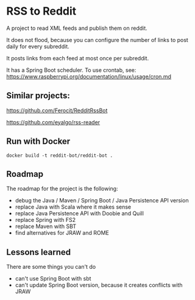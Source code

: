 # RSS to Reddit

A project to read XML feeds and publish them on reddit.

It does not flood, because you can configure the number of links to post daily for every subreddit.

It posts links from each feed at most once per subreddit.

It has a Spring Boot scheduler. To use crontab, see: https://www.raspberrypi.org/documentation/linux/usage/cron.md

## Similar projects:

https://github.com/Ferocit/RedditRssBot

https://github.com/eyalgo/rss-reader

## Run with Docker

    docker build -t reddit-bot/reddit-bot .

## Roadmap

The roadmap for the project is the following:

* debug the Java / Maven / Spring Boot / Java Persistence API version
* replace Java with Scala where it makes sense
* replace Java Persistence API with Doobie and Quill
* replace Spring with FS2
* replace Maven with SBT
* find alternatives for JRAW and ROME

## Lessons learned

There are some things you can't do

* can't use Spring Boot with sbt
* can't update Spring Boot version, because it creates conflicts with JRAW